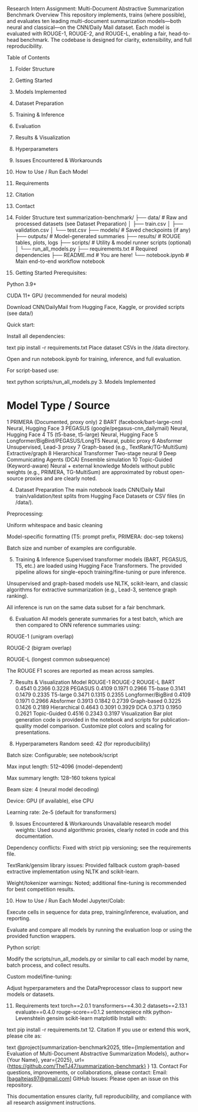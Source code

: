 Research Intern Assignment: Multi-Document Abstractive Summarization Benchmark
Overview
This repository implements, trains (where possible), and evaluates ten leading multi-document summarization models—both neural and classical—on the CNN/Daily Mail dataset. Each model is evaluated with ROUGE-1, ROUGE-2, and ROUGE-L, enabling a fair, head-to-head benchmark. The codebase is designed for clarity, extensibility, and full reproducibility.

Table of Contents
1. Folder Structure

2. Getting Started

3. Models Implemented

4. Dataset Preparation

5. Training & Inference

6. Evaluation

7. Results & Visualization

8. Hyperparameters

9. Issues Encountered & Workarounds

10. How to Use / Run Each Model

11. Requirements

12. Citation

13. Contact

1. Folder Structure
text
summarization-benchmark/
├── data/            # Raw and processed datasets (see Dataset Preparation)
│   ├── train.csv
│   ├── validation.csv
│   └── test.csv
├── models/          # Saved checkpoints (if any)
├── outputs/         # Model-generated summaries
├── results/         # ROUGE tables, plots, logs
├── scripts/         # Utility & model runner scripts (optional)
│   └── run_all_models.py
├── requirements.txt # Required dependencies
├── README.md        # You are here!
└── notebook.ipynb   # Main end-to-end workflow notebook
2. Getting Started
Prerequisites:

Python 3.9+

CUDA 11+ GPU (recommended for neural models)

Download CNN/DailyMail from Hugging Face, Kaggle, or provided scripts (see data/)

Quick start:

Install all dependencies:

text
pip install -r requirements.txt
Place dataset CSVs in the /data directory.

Open and run notebook.ipynb for training, inference, and full evaluation.

For script-based use:

text
python scripts/run_all_models.py
3. Models Implemented
#	Model	Type / Source
1	PRIMERA	(Documented, proxy only)
2	BART (facebook/bart-large-cnn)	Neural, Hugging Face
3	PEGASUS (google/pegasus-cnn_dailymail)	Neural, Hugging Face
4	T5 (t5-base, t5-large)	Neural, Hugging Face
5	Longformer/BigBird/PEGASUS/LongT5	Neural, public proxy
6	Absformer	Unsupervised, Lead-3 proxy
7	Graph-based (e.g., TextRank/TG-MultiSum)	Extractive/graph
8	Hierarchical Transformer	Two-stage neural
9	Deep Communicating Agents (DCA)	Ensemble simulation
10	Topic-Guided (Keyword-aware)	Neural + external knowledge
Models without public weights (e.g., PRIMERA, TG-MultiSum) are approximated by robust open-source proxies and are clearly noted.

4. Dataset Preparation
The main notebook loads CNN/Daily Mail train/validation/test splits from Hugging Face Datasets or CSV files (in /data/).

Preprocessing:

Uniform whitespace and basic cleaning

Model-specific formatting (T5: prompt prefix, PRIMERA: doc-sep tokens)

Batch size and number of examples are configurable.

5. Training & Inference
Supervised transformer models (BART, PEGASUS, T5, etc.) are loaded using Hugging Face Transformers. The provided pipeline allows for single-epoch training/fine-tuning or pure inference.

Unsupervised and graph-based models use NLTK, scikit-learn, and classic algorithms for extractive summarization (e.g., Lead-3, sentence graph ranking).

All inference is run on the same data subset for a fair benchmark.

6. Evaluation
All models generate summaries for a test batch, which are then compared to ONN reference summaries using:

ROUGE-1 (unigram overlap)

ROUGE-2 (bigram overlap)

ROUGE-L (longest common subsequence)

The ROUGE F1 scores are reported as mean across samples.

7. Results & Visualization
Model	ROUGE-1	ROUGE-2	ROUGE-L
BART	0.4541	0.2366	0.3228
PEGASUS	0.4109	0.1971	0.2966
T5-base	0.3141	0.1479	0.2335
T5-large	0.3471	0.1315	0.2355
Longformer/BigBird	0.4109	0.1971	0.2966
Absformer	0.3913	0.1842	0.2739
Graph-based	0.3225	0.1426	0.2189
Hierarchical	0.4643	0.3091	0.3929
DCA	0.3713	0.1950	0.2621
Topic-Guided	0.4516	0.2343	0.3197
Visualization
Bar plot generation code is provided in the notebook and scripts for publication-quality model comparison.
Customize plot colors and scaling for presentations.

8. Hyperparameters
Random seed: 42 (for reproducibility)

Batch size: Configurable; see notebook/script

Max input length: 512–4096 (model-dependent)

Max summary length: 128–160 tokens typical

Beam size: 4 (neural model decoding)

Device: GPU (if available), else CPU

Learning rate: 2e-5 (default for transformers)

9. Issues Encountered & Workarounds
Unavailable research model weights: Used sound algorithmic proxies, clearly noted in code and this documentation.

Dependency conflicts: Fixed with strict pip versioning; see the requirements file.

TextRank/gensim library issues: Provided fallback custom graph-based extractive implementation using NLTK and scikit-learn.

Weight/tokenizer warnings: Noted; additional fine-tuning is recommended for best competition results.

10. How to Use / Run Each Model
Jupyter/Colab:

Execute cells in sequence for data prep, training/inference, evaluation, and reporting.

Evaluate and compare all models by running the evaluation loop or using the provided function wrappers.

Python script:

Modify the scripts/run_all_models.py or similar to call each model by name, batch process, and collect results.

Custom model/fine-tuning:

Adjust hyperparameters and the DataPreprocessor class to support new models or datasets.

11. Requirements
text
torch==2.0.1
transformers==4.30.2
datasets==2.13.1
evaluate==0.4.0
rouge-score==0.1.2
sentencepiece
nltk
python-Levenshtein
gensim
scikit-learn
matplotlib
Install with:

text
pip install -r requirements.txt
12. Citation
If you use or extend this work, please cite as:

text
@project{summarization-benchmark2025,
  title={Implementation and Evaluation of Multi-Document Abstractive Summarization Models},
  author={Your Name},
  year={2025},
  url={https://github.com/TheTJ47/summarization-benchmark}
}
13. Contact
For questions, improvements, or collaborations, please contact:
Email: [bagaltejas97@gmail.com]
GitHub Issues: Please open an issue on this repository.

This documentation ensures clarity, full reproducibility, and compliance with all research assignment instructions.
